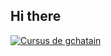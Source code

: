 ## Hi there 
<a href="https://profile.intra.42.fr/users/ccharton">
        <img align="center" src="https://badge.mediaplus.ma/binary/ccharton?1337Badge=off&42Network=off&UM6P=off" alt="Cursus de gchatain" />
    </a>
